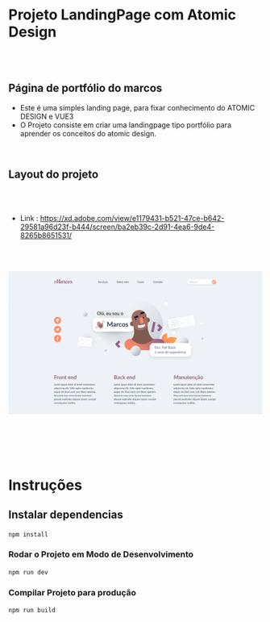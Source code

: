 # Projeto LandingPage com Atomic Design
<br/>
<br/>

## Página de portfólio do marcos
- Este é uma simples landing page, para fixar conhecimento do ATOMIC DESIGN e VUE3
- O Projeto consiste em criar uma landingpage tipo portfólio para aprender os conceitos do atomic design.



<br/>

## Layout do projeto 
<br/>
<br/>

- Link : https://xd.adobe.com/view/e1179431-b521-47ce-b642-29581a96d23f-b444/screen/ba2eb39c-2d91-4ea6-9de4-8265b8651531/

<br/>
<br/>

 ![Alt text](/public/screenshots/layout.png?raw=true "Optional Title")


<br/>
<br/>
<br/>
<br/>



# Instruções

## Instalar dependencias

```
npm install
```

### Rodar o Projeto em Modo de Desenvolvimento

```
npm run dev
```

### Compilar Projeto para produção

```
npm run build
```
